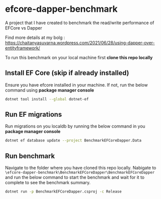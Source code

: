 # efcore-dapper-benchmark
A project that I have created to benchmark the read/write performance of EFCore vs Dapper

Find more details at my bolg : https://chaitanyasuvarna.wordpress.com/2021/06/28/using-dapper-over-entityframework/

To run this benchmark on your local machine first **clone this repo locally**

Install EF Core (skip if already installed)
-------------------------------------------------------
Ensure you have efcore installed in your machine. If not, run the below command using **package manager console**

```bash
dotnet tool install --global dotnet-ef
```

Run EF migrations
------------------
Run migrations on you localdb by running the below command in you **package manager console**

```bash
dotnet ef database update --project BenchmarkEFCoreDapper.Data
```

Run benchmark
------------------
Navigate to the folder where you have cloned this repo locally. Nabigate to `\efcore-dapper-benchmark\BenchmarkEFCoreDapper\BenchmarkEFCoreDapper` and run the below command to start the benchmark and wait for it to complete to see the benchmark summary.

```bash
dotnet run -p BenchmarkEFCoreDapper.csproj -c Release
```
